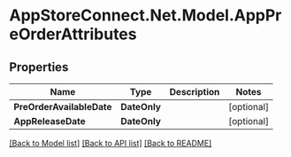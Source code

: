 # AppStoreConnect.Net.Model.AppPreOrderAttributes

## Properties

Name | Type | Description | Notes
------------ | ------------- | ------------- | -------------
**PreOrderAvailableDate** | **DateOnly** |  | [optional] 
**AppReleaseDate** | **DateOnly** |  | [optional] 

[[Back to Model list]](../README.md#documentation-for-models) [[Back to API list]](../README.md#documentation-for-api-endpoints) [[Back to README]](../README.md)

